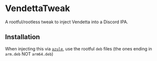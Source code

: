 # VendettaTweak

A rootful/rootless tweak to inject Vendetta into a Discord IPA.

## Installation

When injecting this via [`azule`](https://github.com/Al4ise/Azule/tree/main), use the rootful `deb` files (the ones ending in `arm.deb` NOT `arm64.deb`)
